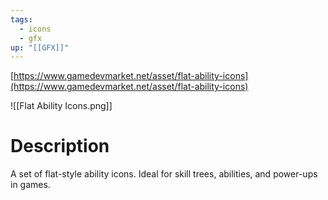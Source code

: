 ```yaml
---
tags:
  - icons
  - gfx
up: "[[GFX]]"
---
```

[https://www.gamedevmarket.net/asset/flat-ability-icons](https://www.gamedevmarket.net/asset/flat-ability-icons)

![[Flat Ability Icons.png]]

# Description
A set of flat-style ability icons. Ideal for skill trees, abilities, and power-ups in games.
